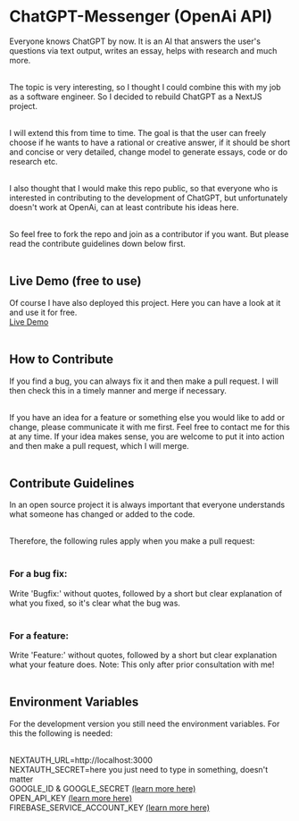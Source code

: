 # ChatGPT-Messenger (OpenAi API) 
Everyone knows ChatGPT by now. It is an AI that answers the user's questions via text output, writes an essay, helps with research and much more.</br></br>

The topic is very interesting, so I thought I could combine this with my job as a software engineer. So I decided to rebuild ChatGPT as a NextJS project.</br></br>

I will extend this from time to time. The goal is that the user can freely choose if he wants to have a rational or creative answer, if it should be short and concise or very detailed, change model to generate essays, code or do research etc.</br></br>

I also thought that I would make this repo public, so that everyone who is interested in contributing to the development of ChatGPT, but unfortunately doesn't work at OpenAi, can at least contribute his ideas here.</br></br>

So feel free to fork the repo and join as a contributor if you want. But please read the contribute guidelines down below first.</br></br>

## Live Demo (free to use)
Of course I have also deployed this project. Here you can have a look at it and use it for free.</br>
[Live Demo](https://chatgpt-messenger.app)</br></br>

## How to Contribute
If you find a bug, you can always fix it and then make a pull request. I will then check this in a timely manner and merge if necessary.</br></br>

If you have an idea for a feature or something else you would like to add or change, please communicate it with me first. Feel free to contact me for this at any time. If your idea makes sense, you are welcome to put it into action and then make a pull request, which I will merge.</br></br>

## Contribute Guidelines
In an open source project it is always important that everyone understands what someone has changed or added to the code.</br></br>

Therefore, the following rules apply when you make a pull request:</br></br>

### For a bug fix:</br>
Write 'Bugfix:' without quotes, followed by a short but clear explanation of what you fixed, so it's clear what the bug was.</br></br>

### For a feature:</br>
Write 'Feature:' without quotes, followed by a short but clear explanation what your feature does. Note: This only after prior consultation with me!</br></br>

## Environment Variables
For the development version you still need the environment variables. For this the following is needed:</br></br>

NEXTAUTH_URL=http://localhost:3000 </br>
NEXTAUTH_SECRET=here you just need to type in something, doesn't matter </br>
GOOGLE_ID & GOOGLE_SECRET [(learn more here)](https://console.cloud.google.com) </br>
OPEN_API_KEY [(learn more here)](https://platform.openai.com/signup)</br>
FIREBASE_SERVICE_ACCOUNT_KEY [(learn more here)](https://firebase.google.com/docs/admin/setup?authuser=0#initialize_the_sdk_in_non-google_environments)
